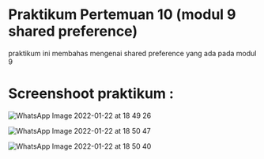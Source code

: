 # Praktikum Pertemuan 10 (modul 9 shared preference)
praktikum ini membahas mengenai shared preference yang ada pada modul 9
# Screenshoot praktikum :

![WhatsApp Image 2022-01-22 at 18 49 26](https://user-images.githubusercontent.com/72422140/150637669-0b0bc7ac-b811-46f5-a90c-f83944087759.jpeg)

![WhatsApp Image 2022-01-22 at 18 50 47](https://user-images.githubusercontent.com/72422140/150637677-6fd318ef-36a4-4633-b4b2-f3aa0dae859a.jpeg)


![WhatsApp Image 2022-01-22 at 18 50 40](https://user-images.githubusercontent.com/72422140/150637684-58466134-d21c-4239-b03f-9649208244bf.jpeg)

